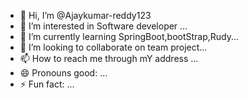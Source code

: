 - 👋 Hi, I’m @Ajaykumar-reddy123
- 👀 I’m interested in Software developer ...
- 🌱 I’m currently learning  SpringBoot,bootStrap,Rudy...
- 💞️ I’m looking to collaborate on  team project...
- 📫 How to reach me through mY address ...
- 😄 Pronouns good: ...
- ⚡ Fun fact: ...

<!---
Ajaykumar-reddy123/Ajaykumar-reddy123 is a ✨ special ✨ repository because its `README.md` (this file) appears on your GitHub profile.
You can click the Preview link to take a look at your changes.
--->
